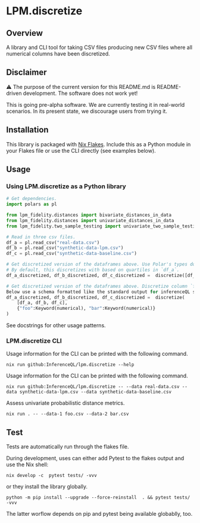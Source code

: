 # LPM.discretize

## Overview

A library and CLI tool for taking CSV files producing new CSV files where all
numerical columns have been discretized.

## Disclaimer
:warning: The purpose of the current version for this README.md is README-driven
development. The software does not work yet!

This is going pre-alpha software. We are currently testing it in real-world scenarios. In its present state, we discourage users from trying it.

## Installation

This library is packaged with [Nix Flakes](https://nixos.wiki/wiki/Flakes).
Include this as a Python module in your Flakes file or use the CLI directly (see
examples below).

## Usage


### Using LPM.discretize as a Python library

```python
# Get dependencies.
import polars as pl

from lpm_fidelity.distances import bivariate_distances_in_data
from lpm_fidelity.distances import univariate_distances_in_data
from lpm_fidelity.two_sample_testing import univariate_two_sample_testing_in_data

# Read in three csv files.
df_a = pl.read_csv("real-data.csv")
df_b = pl.read_csv("synthetic-data-lpm.csv")
df_c = pl.read_csv("synthetic-data-baseline.csv")

# Get discretized version of the dataframes above. Use Polar's types do decide what to discretize.
# By default, this discretizes with based on quartiles in `df_a`.
df_a_discretized, df_b_discretized, df_c_discretized =  discretize([df_a, df_b, df_c])

# Get discretized version of the dataframes above. Discretize column `foo`.
Below use a schema formatted like the standard output for inferenceQL structure learning.
df_a_discretized, df_b_discretized, df_c_discretized =  discretize(
    [df_a, df_b, df_c],
    {"foo":Keyword(numerical), "bar":Keyword(numerical)}
)
```
See docstrings for other usage patterns.

### LPM.discretize CLI

Usage information for the CLI can be printed with the following command.
```shell
nix run github:InferenceQL/lpm.discretize --help
```

Usage information for the CLI can be printed with the following command.
```shell
nix run github:InferenceQL/lpm.discretize -- --data real-data.csv --data synthetic-data-lpm.csv --data synthetic-data-baseline.csv
```

Assess univariate probabilistic distance metrics.
```shell
nix run . -- --data-1 foo.csv --data-2 bar.csv
```

## Test

Tests are automatically run through the flakes file.

During development, uses can either add Pytest to the flakes output and use the Nix shell:
```shell
nix develop -c  pytest tests/ -vvv
```
or they install the library globally.
```shell
python -m pip install --upgrade --force-reinstall  . && pytest tests/ -vvv
```
The latter worflow depends on pip and pytest being available globablly, too.


